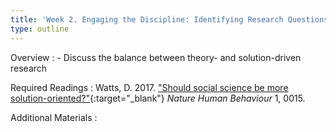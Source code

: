 ```yaml
---
title: 'Week 2. Engaging the Discipline: Identifying Research Questions (Aug 29)'
type: outline
---
```


Overview
: - Discuss the balance between theory- and solution-driven research

Required Readings
: Watts, D. 2017. ["Should social science be more solution-oriented?"](https://doi.org/10.1038/s41562-016-0015){:target="_blank"} _Nature Human Behaviour_ 1, 0015.

Additional Materials
: 
